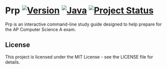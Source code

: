 # Prp [![Version](https://img.shields.io/badge/version-1.0.0-blue.svg)](https://github.com/yourusername/prp/releases) [![Java](https://img.shields.io/badge/java-%23ED8B00.svg?style=flat&logo=openjdk&logoColor=white)](https://www.java.com) [![Project Status](https://img.shields.io/badge/Status-Under%20Construction-red)](https://github.com/yourusername/prp)
Prp is an interactive command-line study guide designed to help prepare for the AP Computer Science A exam.



## License
This project is licensed under the MIT License - see the LICENSE file for details.

